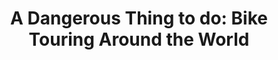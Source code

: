 ---
layout: post
category: learn
title: "A Dangerous Thing to do: Bike Touring Around the World"
description: There is a very common question about the dangers of bicycle touring around the world, especially if done alone.
h1_title: "A Dangerous Thing to do:<br>Bike Touring Around the World"
short_text: There is a very common question about the dangers of bicycle touring around the world, especially if done alone.
img: "/images/learn/bicycle-touring-dangers/sheelagh.jpg"
img_caption: sheelaghdaly.com
isTopLevel: false
isSingleLevel: false
isArticle: true
datePublished: 2022-05-11 11:00:00 +0300
dateModified: 2022-08-10 20:30:00 +0300
#permalink: 
---